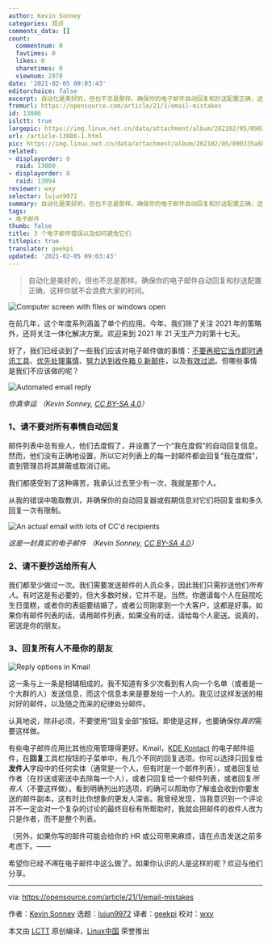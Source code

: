 ```yaml
---
author: Kevin Sonney
categories: 观点
comments_data: []
count:
  commentnum: 0
  favtimes: 0
  likes: 0
  sharetimes: 0
  viewnum: 2878
date: '2021-02-05 09:03:43'
editorchoice: false
excerpt: 自动化是美好的，但也不总是那样。确保你的电子邮件自动回复和抄送配置正确，这样你就不会浪费大家的时间。
fromurl: https://opensource.com/article/21/1/email-mistakes
id: 13086
islctt: true
largepic: https://img.linux.net.cn/data/attachment/album/202102/05/090335a888nqn7pcolblzn.jpg
url: /article-13086-1.html
pic: https://img.linux.net.cn/data/attachment/album/202102/05/090335a888nqn7pcolblzn.jpg.thumb.jpg
related:
- displayorder: 0
  raid: 13080
- displayorder: 0
  raid: 13094
reviewer: wxy
selector: lujun9972
summary: 自动化是美好的，但也不总是那样。确保你的电子邮件自动回复和抄送配置正确，这样你就不会浪费大家的时间。
tags:
- 电子邮件
thumb: false
title: 3 个电子邮件错误以及如何避免它们
titlepic: true
translator: geekpi
updated: '2021-02-05 09:03:43'
---
```



> 
> 自动化是美好的，但也不总是那样。确保你的电子邮件自动回复和抄送配置正确，这样你就不会浪费大家的时间。
> 
> 
> 


![](https://img.linux.net.cn/data/attachment/album/202102/05/090335a888nqn7pcolblzn.jpg "Computer screen with files or windows open")


在前几年，这个年度系列涵盖了单个的应用。今年，我们除了关注 2021 年的策略外，还将关注一体化解决方案。欢迎来到 2021 年 21 天生产力的第十七天。


好了，我们已经谈到了一些我们应该对电子邮件做的事情：[不要再把它当作即时通讯工具](https://opensource.com/article/21/1/email-rules)、[优先处理事情](https://opensource.com/article/21/1/prioritize-tasks)、[努力达到收件箱 0 新邮件](https://opensource.com/article/21/1/inbox-zero)，以及[有效过滤](https://opensource.com/article/21/1/email-filter)。但哪些事情是我们不应该做的呢？


![Automated email reply](https://img.linux.net.cn/data/attachment/album/202102/05/090345awbi2rvfibri2gvi.png)


*你真幸运 （Kevin Sonney, [CC BY-SA 4.0](https://creativecommons.org/licenses/by-sa/4.0/)）*


### 1、请不要对所有事情自动回复


邮件列表中总有些人，他们去度假了，并设置了一个“我在度假”的自动回复信息。然而，他们没有正确地设置，所以它对列表上的每一封邮件都会回复“我在度假”，直到管理员将其屏蔽或取消订阅。


我们都感受到了这种痛苦，我承认过去至少有一次，我就是那个人。


从我的错误中吸取教训，并确保你的自动回复器或假期信息对它们将回复谁和多久回复一次有限制。


![An actual email with lots of CC'd recipients](https://img.linux.net.cn/data/attachment/album/202102/05/090346uju85868uz4f84u8.png)


*这是一封真实的电子邮件 （Kevin Sonney, [CC BY-SA 4.0](https://creativecommons.org/licenses/by-sa/4.0/)）*


### 2、请不要抄送给所有人


我们都至少做过一次。我们需要发送邮件的人员众多，因此我们只需抄送他们*所有人*。有时这是有必要的，但大多数时候，它并不是。当然，你邀请每个人在庭院吃生日蛋糕，或者你的表姐要结婚了，或者公司刚拿到一个大客户，这都是好事。如果你有邮件列表的话，请用邮件列表，如果没有的话，请给每个人密送。说真的，密送是你的朋友。


### 3、回复所有人不是你的朋友


![Reply options in Kmail](https://img.linux.net.cn/data/attachment/album/202102/05/090346hjno951p19ngenrj.jpg "Reply options in Kmail")


这一条与上一条是相辅相成的。我不知道有多少次看到有人向一个名单（或者是一个大群的人）发送信息，而这个信息本来是要发给一个人的。我见过这样发送的相对好的邮件，以及随之而来的纪律处分邮件。


认真地说，除非必须，不要使用“回复全部”按钮。即使是这样，也要确保你*真的*需要这样做。


有些电子邮件应用比其他应用管理得更好。Kmail，[KDE Kontact](https://opensource.com/article/21/1/kde-kontact) 的电子邮件组件，在**回复**工具栏按钮的子菜单中，有几个不同的回复选项。你可以选择只回复给**发件人**字段中的任何实体（通常是一个人，但有时是一个邮件列表），或者回复给作者（在抄送或密送中去除每一个人），或者只回复给一个邮件列表，或者回复*所有人*（不要这样做）。看到明确列出的选项，的确可以帮助你了解谁会收到你要发送的邮件副本，这有时比你想象的更发人深省。我曾经发现，当我意识到一个评论并不一定会对一个复杂的讨论的最终目标有所帮助时，我就会把邮件的收件人改为只是作者，而不是整个列表。


（另外，如果你写的邮件可能会给你的 HR 或公司带来麻烦，请在点击发送之前多考虑下。——


希望你已经*不再*在电子邮件中这么做了。如果你认识的人是这样的呢？欢迎与他们分享。




---


via: <https://opensource.com/article/21/1/email-mistakes>


作者：[Kevin Sonney](https://opensource.com/users/ksonney) 选题：[lujun9972](https://github.com/lujun9972) 译者：[geekpi](https://github.com/geekpi) 校对：[wxy](https://github.com/wxy)


本文由 [LCTT](https://github.com/LCTT/TranslateProject) 原创编译，[Linux中国](https://linux.cn/) 荣誉推出